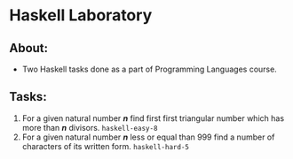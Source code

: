 # Haskell Laboratory

## About:
- Two Haskell tasks done as a part of Programming Languages course.

## Tasks:
1. For a given natural number **_n_** find first first triangular number which has more than **_n_** divisors. `haskell-easy-8`
2. For a given natural number **_n_** less or equal than 999 find a number of characters of its written form. `haskell-hard-5`
